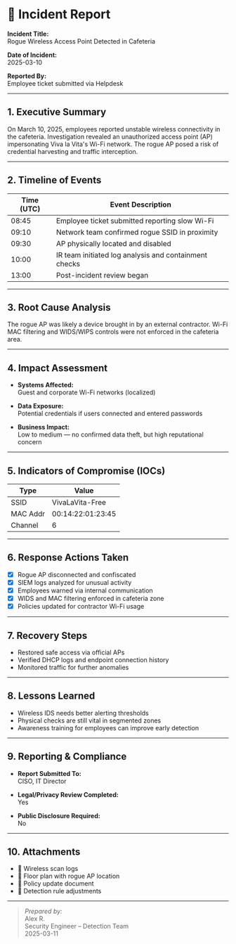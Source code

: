 # 📝 Incident Report

**Incident Title:**  
Rogue Wireless Access Point Detected in Cafeteria

**Date of Incident:**  
2025-03-10

**Reported By:**  
Employee ticket submitted via Helpdesk

---

## 1. Executive Summary

On March 10, 2025, employees reported unstable wireless connectivity in the cafeteria. Investigation revealed an unauthorized access point (AP) impersonating Viva la Vita's Wi-Fi network. The rogue AP posed a risk of credential harvesting and traffic interception.

---

## 2. Timeline of Events

| Time (UTC) | Event Description |
|------------|------------------|
| 08:45      | Employee ticket submitted reporting slow Wi-Fi |
| 09:10      | Network team confirmed rogue SSID in proximity |
| 09:30      | AP physically located and disabled |
| 10:00      | IR team initiated log analysis and containment checks |
| 13:00      | Post-incident review began |

---

## 3. Root Cause Analysis

The rogue AP was likely a device brought in by an external contractor. Wi-Fi MAC filtering and WIDS/WIPS controls were not enforced in the cafeteria area.

---

## 4. Impact Assessment

- **Systems Affected:**  
  Guest and corporate Wi-Fi networks (localized)

- **Data Exposure:**  
  Potential credentials if users connected and entered passwords

- **Business Impact:**  
  Low to medium — no confirmed data theft, but high reputational concern

---

## 5. Indicators of Compromise (IOCs)

| Type       | Value                     |
|------------|---------------------------|
| SSID       | VivaLaVita-Free           |
| MAC Addr   | 00:14:22:01:23:45         |
| Channel    | 6                         |

---

## 6. Response Actions Taken

- [x] Rogue AP disconnected and confiscated
- [x] SIEM logs analyzed for unusual activity
- [x] Employees warned via internal communication
- [x] WIDS and MAC filtering enforced in cafeteria zone
- [x] Policies updated for contractor Wi-Fi usage

---

## 7. Recovery Steps

- Restored safe access via official APs
- Verified DHCP logs and endpoint connection history
- Monitored traffic for further anomalies

---

## 8. Lessons Learned

- Wireless IDS needs better alerting thresholds
- Physical checks are still vital in segmented zones
- Awareness training for employees can improve early detection

---

## 9. Reporting & Compliance

- **Report Submitted To:**  
  CISO, IT Director

- **Legal/Privacy Review Completed:**  
  Yes

- **Public Disclosure Required:**  
  No

---

## 10. Attachments

- 📎 Wireless scan logs  
- 📎 Floor plan with rogue AP location  
- 📎 Policy update document  
- 📎 Detection rule adjustments

---

> *Prepared by:*  
> Alex R.  
> Security Engineer – Detection Team  
> 2025-03-11

